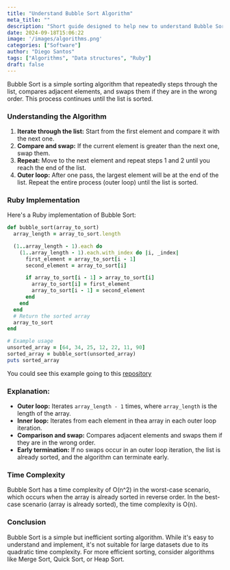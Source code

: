 ```yaml
---
title: "Understand Bubble Sort Algorithm"
meta_title: ""
description: "Short guide designed to help new to understand Bubble Sort Algorithm, by an implementation in Ruby. It includes a step-by-step guide, code examples, and an analysis of time complexity."
date: 2024-09-18T15:06:22
image: '/images/algorithms.png'
categories: ["Software"]
author: "Diego Santos"
tags: ["Algorithms", "Data structures", "Ruby"]
draft: false
---
```


Bubble Sort is a simple sorting algorithm that repeatedly steps through the list, compares adjacent elements, and swaps them if they are in the wrong order. This process continues until the list is sorted.

### Understanding the Algorithm
1. **Iterate through the list:** Start from the first element and compare it with the next one.
2. **Compare and swap:** If the current element is greater than the next one, swap them.
3. **Repeat:** Move to the next element and repeat steps 1 and 2 until you reach the end of the list.
4. **Outer loop:** After one pass, the largest element will be at the end of the list. Repeat the entire process (outer loop) until the list is sorted.

### Ruby Implementation
Here's a Ruby implementation of Bubble Sort:

```ruby
def bubble_sort(array_to_sort)
  array_length = array_to_sort.length

  (1..array_length - 1).each do
    (1..array_length - 1).each.with_index do |i, _index|
      first_element = array_to_sort[i - 1]
      second_element = array_to_sort[i]

      if array_to_sort[i - 1] > array_to_sort[i]
        array_to_sort[i] = first_element
        array_to_sort[i - 1] = second_element
      end
    end
  end
  # Return the sorted array
  array_to_sort
end

# Example usage
unsorted_array = [64, 34, 25, 12, 22, 11, 90]
sorted_array = bubble_sort(unsorted_array)
puts sorted_array
```
You could see this example going to this [repository](https://github.com/Sandotech/bubble_sort)

### Explanation:
- **Outer loop:** Iterates `array_length - 1` times, where `array_length` is the length of the array.
- **Inner loop:** Iterates from each element in thea array in each outer loop iteration.
- **Comparison and swap:** Compares adjacent elements and swaps them if they are in the wrong order.
- **Early termination:** If no swaps occur in an outer loop iteration, the list is already sorted, and the algorithm can terminate early.

### Time Complexity
Bubble Sort has a time complexity of O(n^2) in the worst-case scenario, which occurs when the array is already sorted in reverse order. In the best-case scenario (array is already sorted), the time complexity is O(n).

### Conclusion
Bubble Sort is a simple but inefficient sorting algorithm. While it's easy to understand and implement, it's not suitable for large datasets due to its quadratic time complexity. For more efficient sorting, consider algorithms like Merge Sort, Quick Sort, or Heap Sort.
